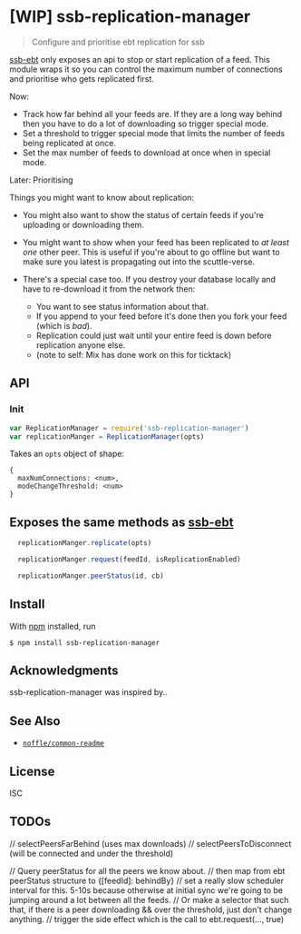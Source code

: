 # [WIP] ssb-replication-manager

> Configure and prioritise ebt replication for ssb

[ssb-ebt]() only exposes an api to stop or start replication of a feed. This module wraps it so you can control the maximum number of connections and prioritise who gets replicated first.

Now: 
  - Track how far behind all your feeds are. If they are a long way behind then you have to do a lot of downloading so trigger special mode.
  - Set a threshold to trigger special mode that limits the number of feeds being replicated at once. 
  - Set the max number of feeds to download at once when in special mode.

Later: Prioritising

Things you might want to know about replication:

- You might also want to show the status of certain feeds if you're uploading or downloading them.

- You might want to show when your feed has been replicated to _at least one_ other peer. This is useful if you're about to go offline but want to make sure you latest is propagating out into the scuttle-verse.

- There's a special case too. If you destroy your database locally and have to re-download it from the network then:
  - You want to see status information about that.
  - If you append to your feed before it's done then you fork your feed (which is _bad_).
  - Replication could just wait until your entire feed is down before replication anyone else.
  - (note to self: Mix has done work on this for ticktack)

## API


### Init

```js
var ReplicationManager = require('ssb-replication-manager')
var replicationManger = ReplicationManager(opts)
```
Takes an `opts` object of shape: 

```
{
  maxNumConnections: <num>,
  modeChangeThreshold: <num>
}
```


## Exposes the same methods as [ssb-ebt](https://github.com/ssbc/ssb-ebt)

```js
  replicationManger.replicate(opts)
```
```js
  replicationManger.request(feedId, isReplicationEnabled)
```
```js
  replicationManger.peerStatus(id, cb)
```

## Install

With [npm](https://npmjs.org/) installed, run

```
$ npm install ssb-replication-manager
```

## Acknowledgments

ssb-replication-manager was inspired by..

## See Also

- [`noffle/common-readme`](https://github.com/noffle/common-readme)

## License

ISC


## TODOs

// selectPeersFarBehind (uses max downloads)
// selectPeersToDisconnect (will be connected and under the threshold)

// Query peerStatus for all the peers we know about.
// then map from ebt peerStatus structure to {[feedId]: behindBy}
// set a really slow scheduler interval for this. 5-10s because otherwise at initial sync we're going to be jumping around a lot between all the feeds.
// Or make a selector that such that, if there is a peer downloading && over the threshold, just don't change anything.
// trigger the side effect which is the call to ebt.request(..., true)

